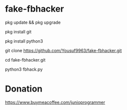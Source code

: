 # fake-fbhacker

pkg update && pkg upgrade

pkg install git

pkg install python3

git clone https://github.com/Yousuf9963/fake-fbhacker.git

cd fake-fbhacker.git

python3 fbhack.py

# Donation
https://www.buymeacoffee.com/junioprogrammer
